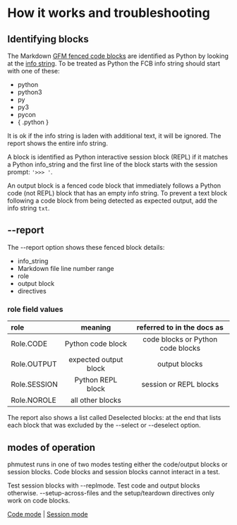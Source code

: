 # How it works and troubleshooting

## Identifying blocks

The Markdown [GFM fenced code blocks][1] are identified as Python by
looking at the [info string][2].
To be treated as Python the FCB info string should start
with one of these:

- python
- python3
- py
- py3
- pycon
- { .python }

It is ok if the info string is laden with additional text, it will be ignored.
The report shows the entire info string.

A block is identified as Python interactive session block (REPL) if
it matches a Python info_string and the first line of the block starts with the
session prompt: `'>>> '`.

An output block is a fenced code block that immediately follows a
Python code (not REPL) block that has an empty info string.
To prevent a text block following a code block from being detected
as expected output, add the info string `txt`.

## --report

The --report option shows these fenced block details:

- info_string
- Markdown file line number range
- role
- output block
- directives

### role field values

| role          | meaning               | referred to in the docs as
| :-------------| :-----------------:   | :-----------------:
| Role.CODE     | Python code block     | code blocks or Python code blocks
| Role.OUTPUT   | expected output block | output blocks
| Role.SESSION  | Python REPL block     | session or REPL blocks
| Role.NOROLE   | all other blocks

The report also shows a list called Deselected blocks: at the end that lists each
block that was excluded by the --select or --deselect option.

## modes of operation

phmutest runs in one of two modes testing either the code/output blocks
or session blocks. Code blocks and session blocks cannot interact
in a test.

Test session blocks with --replmode. Test code and output blocks otherwise.
--setup-across-files and the setup/teardown directives only work on code blocks.

[Code mode](codemode.md) | [Session mode](sessionmode.md)

[1]: https://github.github.com/gfm/#fenced-code-blocks
[2]: https://github.github.com/gfm/#info-string
[3]: https://docs.python.org/3/library/unittest.html
[4]: https://spec.commonmark.org

